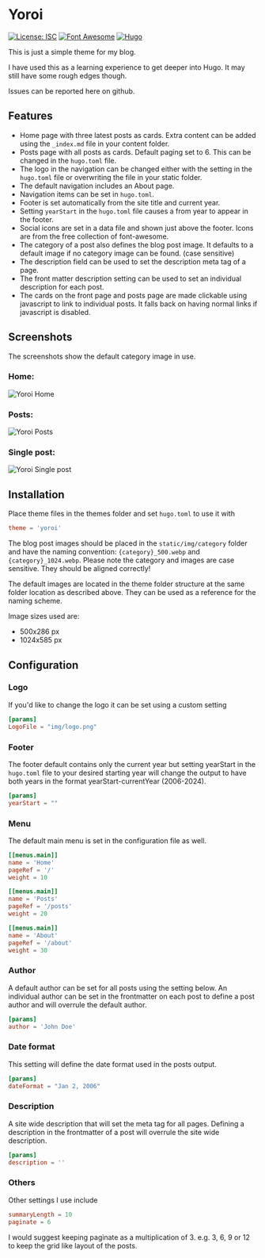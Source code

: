 # Yoroi

[![License: ISC](https://img.shields.io/badge/License-ISC-blue.svg)](https://opensource.org/licenses/isc)
[![Font Awesome](https://img.shields.io/badge/Icons-Font%20Awesome%20Free-red)](https://fontawesome.com/)
[![Hugo](https://img.shields.io/badge/Static%20Site%20Builder-Hugo-green)](https://gohugo.io)

This is just a simple theme for my blog. 

I have used this as a learning experience to get deeper into Hugo. It may still have some rough edges though. 

Issues can be reported here on github.

## Features

- Home page with three latest posts as cards. Extra content can be added using the `_index.md` file in your content folder.
- Posts page with all posts as cards. Default paging set to 6. This can be changed in the `hugo.toml` file.
- The logo in the navigation can be changed either with the setting in the `hugo.toml` file or overwriting the file in your static folder.
- The default navigation includes an About page.
- Navigation items can be set in `hugo.toml`.
- Footer is set automatically from the site title and current year. 
- Setting `yearStart` in the `hugo.toml` file causes a from year to appear in the footer.
- Social icons are set in a data file and shown just above the footer. Icons are from the free collection of font-awesome.
- The category of a post also defines the blog post image. It defaults to a default image if no category image can be found. (case sensitive)
- The description field can be used to set the description meta tag of a page. 
- The front matter description setting can be used to set an individual description for each post.
- The cards on the front page and posts page are made clickable using javascript to link to individual posts. It falls back on having normal links if javascript is disabled.

## Screenshots

The screenshots show the default category image in use.

### Home:

![Yoroi Home](./gitimages/yoroi-home.webp)

### Posts:

![Yoroi Posts](./gitimages/yoroi-posts.webp)

### Single post:

![Yoroi Single post](./gitimages/yoroi-single-post.webp)

## Installation

Place theme files in the themes folder and set `hugo.toml` to use it with 

```toml
theme = 'yoroi'
```

The blog post images should be placed in the `static/img/category` folder and have the naming convention: `{category}_500.webp` and `{category}_1024.webp`. Please note the category and images are case sensitive. They should be aligned correctly!

The default images are located in the theme folder structure at the same folder location as described above. They can be used as a reference for the naming scheme.

Image sizes used are:

- 500x286 px
- 1024x585 px

## Configuration

### Logo

If you'd like to change the logo it can be set using a custom setting

```toml
[params]
LogoFile = "img/logo.png"
```

### Footer

The footer default contains only the current year but setting yearStart in the `hugo.toml` file to your desired starting year will change the output to have both years in the format yearStart-currentYear (2006-2024).

```toml
[params]
yearStart = ""
```

### Menu

The default main menu is set in the configuration file as well. 

```toml
[[menus.main]]
name = 'Home'
pageRef = '/'
weight = 10

[[menus.main]]
name = 'Posts'
pageRef = '/posts'
weight = 20

[[menus.main]]
name = 'About'
pageRef = '/about'
weight = 30
```

### Author

A default author can be set for all posts using the setting below. An individual author can be set in the frontmatter on each post to define a post author and will overrule the default author.

```toml
[params]
author = 'John Doe'
```

### Date format

This setting will define the date format used in the posts output.

```toml
[params]
dateFormat = "Jan 2, 2006"
```

### Description

A site wide description that will set the meta tag for all pages. Defining a description in the frontmatter of a post will overrule the site wide description.

```toml
[params]
description = ''
```

### Others

Other settings I use include

```toml
summaryLength = 10
paginate = 6
```

I would suggest keeping paginate as a multiplication of 3. e.g. 3, 6, 9 or 12 to keep the grid like layout of the posts.
